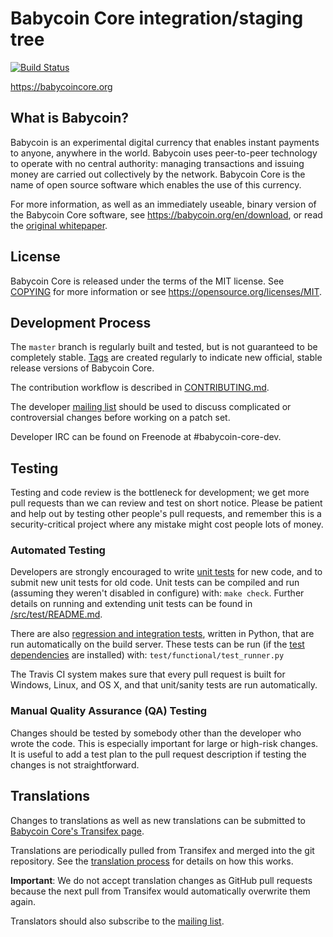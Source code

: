 Babycoin Core integration/staging tree
=====================================

[![Build Status](https://travis-ci.org/babycoin/babycoin.svg?branch=master)](https://travis-ci.org/babycoin/babycoin)

https://babycoincore.org

What is Babycoin?
----------------

Babycoin is an experimental digital currency that enables instant payments to
anyone, anywhere in the world. Babycoin uses peer-to-peer technology to operate
with no central authority: managing transactions and issuing money are carried
out collectively by the network. Babycoin Core is the name of open source
software which enables the use of this currency.

For more information, as well as an immediately useable, binary version of
the Babycoin Core software, see https://babycoin.org/en/download, or read the
[original whitepaper](https://babycoincore.org/babycoin.pdf).

License
-------

Babycoin Core is released under the terms of the MIT license. See [COPYING](COPYING) for more
information or see https://opensource.org/licenses/MIT.

Development Process
-------------------

The `master` branch is regularly built and tested, but is not guaranteed to be
completely stable. [Tags](https://github.com/babycoin/babycoin/tags) are created
regularly to indicate new official, stable release versions of Babycoin Core.

The contribution workflow is described in [CONTRIBUTING.md](CONTRIBUTING.md).

The developer [mailing list](https://lists.linuxfoundation.org/mailman/listinfo/babycoin-dev)
should be used to discuss complicated or controversial changes before working
on a patch set.

Developer IRC can be found on Freenode at #babycoin-core-dev.

Testing
-------

Testing and code review is the bottleneck for development; we get more pull
requests than we can review and test on short notice. Please be patient and help out by testing
other people's pull requests, and remember this is a security-critical project where any mistake might cost people
lots of money.

### Automated Testing

Developers are strongly encouraged to write [unit tests](src/test/README.md) for new code, and to
submit new unit tests for old code. Unit tests can be compiled and run
(assuming they weren't disabled in configure) with: `make check`. Further details on running
and extending unit tests can be found in [/src/test/README.md](/src/test/README.md).

There are also [regression and integration tests](/test), written
in Python, that are run automatically on the build server.
These tests can be run (if the [test dependencies](/test) are installed) with: `test/functional/test_runner.py`

The Travis CI system makes sure that every pull request is built for Windows, Linux, and OS X, and that unit/sanity tests are run automatically.

### Manual Quality Assurance (QA) Testing

Changes should be tested by somebody other than the developer who wrote the
code. This is especially important for large or high-risk changes. It is useful
to add a test plan to the pull request description if testing the changes is
not straightforward.

Translations
------------

Changes to translations as well as new translations can be submitted to
[Babycoin Core's Transifex page](https://www.transifex.com/projects/p/babycoin/).

Translations are periodically pulled from Transifex and merged into the git repository. See the
[translation process](doc/translation_process.md) for details on how this works.

**Important**: We do not accept translation changes as GitHub pull requests because the next
pull from Transifex would automatically overwrite them again.

Translators should also subscribe to the [mailing list](https://groups.google.com/forum/#!forum/babycoin-translators).
